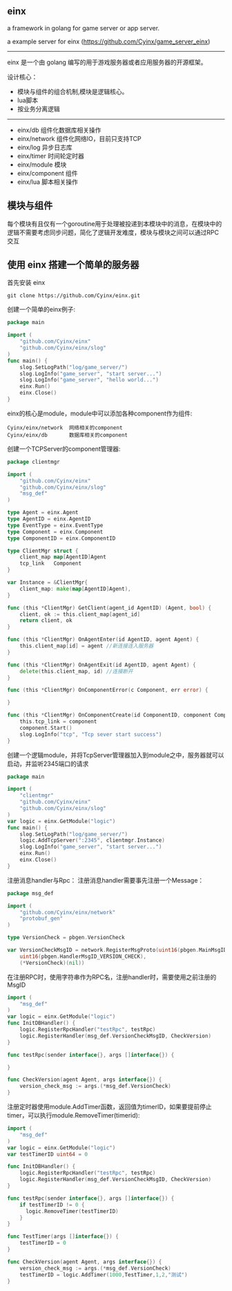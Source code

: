 einx
------
a framework in golang for game server or app server.

a example server for einx (https://github.com/Cyinx/game_server_einx)

----------------------------------------------------
einx 是一个由 golang 编写的用于游戏服务器或者应用服务器的开源框架。

设计核心：

* 模块与组件的组合机制,模块是逻辑核心。
* lua脚本
* 按业务分离逻辑

----------------------------------------------------

* einx/db 组件化数据库相关操作
* einx/network 组件化网络IO，目前只支持TCP
* einx/log 异步日志库
* einx/timer 时间轮定时器
* einx/module 模块
* einx/component 组件
* einx/lua 脚本相关操作

模块与组件
---------------
  每个模块有且仅有一个goroutine用于处理被投递到本模块中的消息，在模块中的逻辑不需要考虑同步问题，简化了逻辑开发难度，模块与模块之间可以通过RPC交互

使用 einx 搭建一个简单的服务器
----------------------------------
首先安装 einx
```
git clone https://github.com/Cyinx/einx.git
```

创建一个简单的einx例子:

```go
package main

import (
	"github.com/Cyinx/einx"
	"github.com/Cyinx/einx/slog"
)
func main() {
	slog.SetLogPath("log/game_server/")
	slog.LogInfo("game_server", "start server...")
	slog.LogInfo("game_server", "hello world...")
	einx.Run()
	einx.Close()
}
```

einx的核心是module，module中可以添加各种component作为组件:
```
Cyinx/einx/network	网络相关的component
Cyinx/einx/db		数据库相关的component
```

创建一个TCPServer的component管理器:

```go
package clientmgr

import (
	"github.com/Cyinx/einx"
	"github.com/Cyinx/einx/slog"
	"msg_def"
)

type Agent = einx.Agent
type AgentID = einx.AgentID
type EventType = einx.EventType
type Component = einx.Component
type ComponentID = einx.ComponentID

type ClientMgr struct {
	client_map map[AgentID]Agent
	tcp_link   Component
}

var Instance = &ClientMgr{
	client_map: make(map[AgentID]Agent),
}

func (this *ClientMgr) GetClient(agent_id AgentID) (Agent, bool) {
	client, ok := this.client_map[agent_id]
	return client, ok
}

func (this *ClientMgr) OnAgentEnter(id AgentID, agent Agent) {
	this.client_map[id] = agent //新连接连入服务器
}

func (this *ClientMgr) OnAgentExit(id AgentID, agent Agent) {
	delete(this.client_map, id) //连接断开
}

func (this *ClientMgr) OnComponentError(c Component, err error) {

}

func (this *ClientMgr) OnComponentCreate(id ComponentID, component Component) {
	this.tcp_link = component
	component.Start()
	slog.LogInfo("tcp", "Tcp sever start success")
}
```


创建一个逻辑module，并将TcpServer管理器加入到module之中，服务器就可以启动，并监听2345端口的请求
```go
package main

import (
	"clientmgr"
	"github.com/Cyinx/einx"
	"github.com/Cyinx/einx/slog"
)
var logic = einx.GetModule("logic")
func main() {
	slog.SetLogPath("log/game_server/")
	logic.AddTcpServer(":2345", clientmgr.Instance)
	slog.LogInfo("game_server", "start server...")
	einx.Run()
	einx.Close()
}
```

注册消息handler与Rpc：
注册消息handler需要事先注册一个Message：
```go
package msg_def

import (
	"github.com/Cyinx/einx/network"
	"protobuf_gen"
)

type VersionCheck = pbgen.VersionCheck

var VersionCheckMsgID = network.RegisterMsgProto(uint16(pbgen.MainMsgID_GENERAL_MSG),
	uint16(pbgen.HandlerMsgID_VERSION_CHECK),
	(*VersionCheck)(nil))
```

在注册RPC时，使用字符串作为RPC名，注册handler时，需要使用之前注册的MsgID
```go
import (
	"msg_def"
)
var logic = einx.GetModule("logic")
func InitDBHandler() {
	logic.RegisterRpcHandler("testRpc", testRpc)
	logic.RegisterHandler(msg_def.VersionCheckMsgID, CheckVersion)
}

func testRpc(sender interface{}, args []interface{}) {

}

func CheckVersion(agent Agent, args interface{}) {
	version_check_msg := args.(*msg_def.VersionCheck)	
}

```

注册定时器使用module.AddTimer函数，返回值为timerID，如果要提前停止timer，可以执行module.RemoveTimer(timerid):

```go
import (
	"msg_def"
)
var logic = einx.GetModule("logic")
var testTimerID uint64 = 0

func InitDBHandler() {
	logic.RegisterRpcHandler("testRpc", testRpc)
	logic.RegisterHandler(msg_def.VersionCheckMsgID, CheckVersion)
}

func testRpc(sender interface{}, args []interface{}) {
	if testTimerID != 0 {
	  logic.RemoveTimer(testTimerID)
	}
}

func TestTimer(args []interface{}) {
	testTimerID = 0
}

func CheckVersion(agent Agent, args interface{}) {
	version_check_msg := args.(*msg_def.VersionCheck)	
	testTimerID = logic.AddTimer(1000,TestTimer,1,2,"测试")
}

```